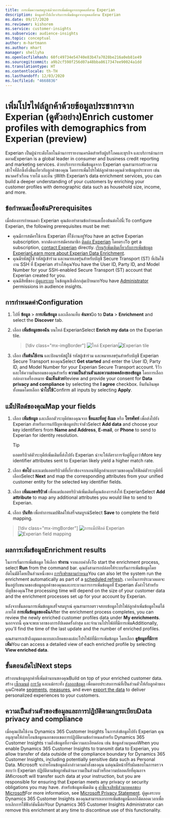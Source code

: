 ```yaml
---
title: การเพิ่มความสมบูรณ์ด้วยการเพิ่มข้อมูลจากบุคคลที่สาม Experian
description: ข้อมูลทั่วไปเกี่ยวกับการเพิ่มข้อมูลจากบุคคลที่สาม Experian
ms.date: 09/17/2020
ms.reviewer: kishorem
ms.service: customer-insights
ms.subservice: audience-insights
ms.topic: conceptual
author: m-hartmann
ms.author: mhart
manager: shellyha
ms.openlocfilehash: 60fc49734e54740e83b47a7028be216a0eb81e49
ms.sourcegitcommit: a9b2cf598f256d07a48bba8617347ee90024a1dd
ms.translationtype: HT
ms.contentlocale: th-TH
ms.lasthandoff: 12/03/2020
ms.locfileid: "4668836"
---
```

# <a name="enrich-customer-profiles-with-demographics-from-experian-preview"></a><span data-ttu-id="3d514-103">เพิ่มโปรไฟล์ลูกค้าด้วยข้อมูลประชากรจาก Experian (ดูตัวอย่าง)</span><span class="sxs-lookup"><span data-stu-id="3d514-103">Enrich customer profiles with demographics from Experian (preview)</span></span>

<span data-ttu-id="3d514-104">Experian เป็นผู้นำระดับโลกในด้านการรายงานเครดิตสำหรับผู้บริโภคและธุรกิจ และบริการด้านการตลาด</span><span class="sxs-lookup"><span data-stu-id="3d514-104">Experian is a global leader in consumer and business credit reporting and marketing services.</span></span> <span data-ttu-id="3d514-105">ด้วยบริการการเพิ่มข้อมูลจาก Experian คุณสามารถสร้างความเข้าใจที่ลึกซึ้งยิ่งขึ้นเกี่ยวกับลูกค้าของคุณ โดยการเพิ่มโปรไฟล์ลูกค้าของคุณด้วยข้อมูลประชากร เช่น ขนาดครัวเรือน รายได้ และอื่น ๆ</span><span class="sxs-lookup"><span data-stu-id="3d514-105">With Experian’s data enrichment services, you can build a deeper understanding of your customers by enriching your customer profiles with demographic data such as household size, income, and more.</span></span>

## <a name="prerequisites"></a><span data-ttu-id="3d514-106">ข้อกำหนดเบื้องต้น</span><span class="sxs-lookup"><span data-stu-id="3d514-106">Prerequisites</span></span>

<span data-ttu-id="3d514-107">เมื่อต้องการกำหนดค่า Experian คุณต้องทำตามข้อกำหนดเบื้องต้นต่อไปนี้:</span><span class="sxs-lookup"><span data-stu-id="3d514-107">To configure Experian, the following prerequisites must be met:</span></span>

- <span data-ttu-id="3d514-108">คุณมีการสมัครใช้งาน Experian ที่ใช้งานอยู่</span><span class="sxs-lookup"><span data-stu-id="3d514-108">You have an active Experian subscription.</span></span> <span data-ttu-id="3d514-109">หากต้องการสมัครสมาชิก [ติดต่อ Experian](https://www.experian.com/marketing-services/contact) โดยตรง</span><span class="sxs-lookup"><span data-stu-id="3d514-109">To get a subscription, [contact Experian](https://www.experian.com/marketing-services/contact) directly.</span></span> <span data-ttu-id="3d514-110">[เรียนรู้เพิ่มเติมเกี่ยวกับการเพิ่มข้อมูล Experian](https://www.experian.com/marketing-services/microsoft?cmpid=ems_web_mci_cdppage)</span><span class="sxs-lookup"><span data-stu-id="3d514-110">[Learn more about Experian Data Enrichment](https://www.experian.com/marketing-services/microsoft?cmpid=ems_web_mci_cdppage).</span></span>
- <span data-ttu-id="3d514-111">คุณมีรหัสผู้ใช้ รหัสผู้เข้าร่วม และหมายเลขรุ่นสำหรับบัญชี Secure Transport (ST) ที่เปิดใช้งาน SSH ที่ Experian สร้างให้คุณ</span><span class="sxs-lookup"><span data-stu-id="3d514-111">You have the User ID, Party ID, and Model Number for your SSH-enabled Secure Transport (ST) account that Experian created for you.</span></span>
- <span data-ttu-id="3d514-112">คุณมีสิทธิ์ของ [ผู้ดูแลระบบ](permissions.md#administrator) ในข้อมูลเชิงลึกกลุ่มเป้าหมาย</span><span class="sxs-lookup"><span data-stu-id="3d514-112">You have [Administrator](permissions.md#administrator) permissions in audience insights.</span></span>

## <a name="configuration"></a><span data-ttu-id="3d514-113">การกำหนดค่า</span><span class="sxs-lookup"><span data-stu-id="3d514-113">Configuration</span></span>

1. <span data-ttu-id="3d514-114">ไปที่ **ข้อมูล** > **การเพิ่มข้อมูล** และเลือกแท็บ **ค้นหา**</span><span class="sxs-lookup"><span data-stu-id="3d514-114">Go to **Data** > **Enrichment** and select the **Discover** tab.</span></span>

1. <span data-ttu-id="3d514-115">เลือก **เพิ่มข้อมูลของฉัน** บนไทล์ Experian</span><span class="sxs-lookup"><span data-stu-id="3d514-115">Select **Enrich my data** on the Experian tile.</span></span>

   > [!div class="mx-imgBorder"]
   > <span data-ttu-id="3d514-116">![ไทล์ Experian](media/experian-tile.png "ไทล์ Experian")</span><span class="sxs-lookup"><span data-stu-id="3d514-116">![Experian tile](media/experian-tile.png "Experian tile")</span></span>

1. <span data-ttu-id="3d514-117">เลือก **เริ่มต้นใช้งาน** และป้อนรหัสผู้ใช้ รหัสผู้เข้าร่วม และหมายเลขรุ่นสำหรับบัญชี Experian Secure Transport ของคุณ</span><span class="sxs-lookup"><span data-stu-id="3d514-117">Select **Get started** and enter the User ID, Party ID, and Model Number for your Experian Secure Transport account.</span></span> <span data-ttu-id="3d514-118">รีวิวและให้ความยินยอมของคุณสำหรับ **ความเป็นส่วนตัวและความสอดคล้องของข้อมูล** โดยการเลือกกล่องกาเครื่องหมาย **ฉันเห็นด้วย**</span><span class="sxs-lookup"><span data-stu-id="3d514-118">Review and provide your consent for **Data privacy and compliance** by selecting the **I agree** checkbox.</span></span> <span data-ttu-id="3d514-119">ยืนยันอินพุตทั้งหมดโดยเลือก **นำไปใช้**</span><span class="sxs-lookup"><span data-stu-id="3d514-119">Confirm all inputs by selecting **Apply**.</span></span>

## <a name="map-your-fields"></a><span data-ttu-id="3d514-120">แม็ปฟิลด์ของคุณ</span><span class="sxs-lookup"><span data-stu-id="3d514-120">Map your fields</span></span>

1. <span data-ttu-id="3d514-121">เลือก **เพิ่มข้อมูล** และเลือกตัวระบุคีย์ของคุณจาก **ชื่อและที่อยู่** **อีเมล** หรือ **โทรศัพท์** เพื่อส่งไปยัง Experian สำหรับการแก้ปัญหาข้อมูลประจำตัว</span><span class="sxs-lookup"><span data-stu-id="3d514-121">Select **Add data** and choose your key identifiers from **Name and Address**, **E-mail**, or **Phone** to send to Experian for identity resolution.</span></span>

   > [!TIP]
   > <span data-ttu-id="3d514-122">แอตทริบิวต์ตัวระบุคีย์เพิ่มเติมที่ส่งไปยัง Experian น่าจะให้อัตราการจับคู่ที่สูงกว่า</span><span class="sxs-lookup"><span data-stu-id="3d514-122">More key identifier attributes sent to Experian likely yield a higher match rate.</span></span>

1. <span data-ttu-id="3d514-123">เลือก **ต่อไป** และแมปแอตทริบิวต์ที่เกี่ยวข้องจากเอนทิตีลูกค้าแบบรวมของคุณให้ฟิลด์ตัวระบุคีย์ที่เลือก</span><span class="sxs-lookup"><span data-stu-id="3d514-123">Select **Next** and map the corresponding attributes from your unified customer entity for the selected key identifier fields.</span></span>

1. <span data-ttu-id="3d514-124">เลือก **เพิ่มแอตทริบิวต์** เพื่อแมปแอตทริบิวต์เพิ่มเติมที่คุณต้องการส่งให้ Experian</span><span class="sxs-lookup"><span data-stu-id="3d514-124">Select **Add attribute** to map any additional attributes you would like to send to Experian.</span></span>

1.  <span data-ttu-id="3d514-125">เลือก **บันทึก** เพื่อทำการแมปฟิลด์ให้เสร็จสมบูรณ์</span><span class="sxs-lookup"><span data-stu-id="3d514-125">Select **Save** to complete the field mapping.</span></span>

   > [!div class="mx-imgBorder"]
   > <span data-ttu-id="3d514-126">![การแม็ปฟิลด์ Experian](media/experian-field-mapping.png "การแม็ปฟิลด์ Experian")</span><span class="sxs-lookup"><span data-stu-id="3d514-126">![Experian field mapping](media/experian-field-mapping.png "Experian field mapping")</span></span>

## <a name="enrichment-results"></a><span data-ttu-id="3d514-127">ผลการเพิ่มข้อมูล</span><span class="sxs-lookup"><span data-stu-id="3d514-127">Enrichment results</span></span>

<span data-ttu-id="3d514-128">ในการเริ่มการเพิ่มข้อมูล ให้เลือก **ทำงาน** จากแถบคำสั่ง</span><span class="sxs-lookup"><span data-stu-id="3d514-128">To start the enrichment process, select **Run** from the command bar.</span></span> <span data-ttu-id="3d514-129">คุณยังสามารถปล่อยให้ระบบรันการเพิ่มข้อมูลโดยอัตโนมัติโดยเป็นส่วนหนึ่งของ [การรีเฟรชตามกำหนด](system.md#schedule-tab)</span><span class="sxs-lookup"><span data-stu-id="3d514-129">You can also let the system run the enrichment automatically as part of a [scheduled refresh](system.md#schedule-tab).</span></span> <span data-ttu-id="3d514-130">เวลาในการประมวลผลจะขึ้นอยู่กับขนาดของข้อมูลลูกค้าของคุณและกระบวนการการเพิ่มข้อมูลที่ Experian ตั้งค่าไว้สำหรับบัญชีของคุณ</span><span class="sxs-lookup"><span data-stu-id="3d514-130">The processing time will depend on the size of your customer data and the enrichment processes set up for your account by Experian.</span></span>

<span data-ttu-id="3d514-131">หลังจากขั้นตอนการเพิ่มข้อมูลเสร็จสมบูรณ์ คุณสามารถตรวจสอบข้อมูลโปรไฟล์ลูกค้าเพิ่มข้อมูลใหม่ได้ภายใต้ **การเพิ่มข้อมูลของฉัน**</span><span class="sxs-lookup"><span data-stu-id="3d514-131">After the enrichment process completes, you can review the newly enriched customer profiles data under **My enrichments**.</span></span> <span data-ttu-id="3d514-132">นอกจากนี้ คุณจะพบเวลาของการอัปเดตครั้งล่าสุด และจำนวนโปรไฟล์ที่มีการเพิ่ม</span><span class="sxs-lookup"><span data-stu-id="3d514-132">Additionally, you'll find the time of the last update and the number of enriched profiles.</span></span>

<span data-ttu-id="3d514-133">คุณสามารถเข้าถึงมุมมองแบบละเอียดของแต่ละโปรไฟล์ที่มีการเพิ่มข้อมูล โดยเลือก **ดูข้อมูลที่มีการเพิ่ม**</span><span class="sxs-lookup"><span data-stu-id="3d514-133">You can access a detailed view of each enriched profile by selecting **View enriched data**.</span></span>

## <a name="next-steps"></a><span data-ttu-id="3d514-134">ขั้นตอนถัดไป</span><span class="sxs-lookup"><span data-stu-id="3d514-134">Next steps</span></span>

<span data-ttu-id="3d514-135">สร้างบนข้อมูลลูกค้าที่เพิ่มด้านบนของคุณ</span><span class="sxs-lookup"><span data-stu-id="3d514-135">Build on top of your enriched customer data.</span></span> <span data-ttu-id="3d514-136">สร้าง [เซ็กเมนต์](segments.md) [การวัด](measures.md) และแม้กระทั่ง [ส่งออกข้อมูล](export-destinations.md) เพื่อมอบประสบการณ์ที่เป็นส่วนตัวให้กับลูกค้าของคุณ</span><span class="sxs-lookup"><span data-stu-id="3d514-136">Create [segments](segments.md), [measures](measures.md), and even [export the data](export-destinations.md) to deliver personalized experiences to your customers.</span></span>

## <a name="data-privacy-and-compliance"></a><span data-ttu-id="3d514-137">ความเป็นส่วนตัวของข้อมูลและการปฏิบัติตามกฎระเบียบ</span><span class="sxs-lookup"><span data-stu-id="3d514-137">Data privacy and compliance</span></span>

<span data-ttu-id="3d514-138">เมื่อคุณเปิดใช้งาน Dynamics 365 Customer Insights ในการส่งข้อมูลไปยัง Experian คุณอนุญาตให้ถ่ายโอนข้อมูลนอกขอบเขตการปฏิบัติตามข้อกำหนดสำหรับ Dynamics 365 Customer Insights รวมถึงข้อมูลที่อาจมีความละเอียดอ่อน เช่น ข้อมูลส่วนบุคคล</span><span class="sxs-lookup"><span data-stu-id="3d514-138">When you enable Dynamics 365 Customer Insights to transmit data to Experian, you allow transfer of data outside of the compliance boundary for Dynamics 365 Customer Insights, including potentially sensitive data such as Personal Data.</span></span> <span data-ttu-id="3d514-139">Microsoft จะถ่ายโอนข้อมูลดังกล่าวตามคำสั่งของคุณ แต่คุณมีหน้าที่รับผิดชอบในการตรวจสอบว่า Experian ปฏิบัติตามข้อผูกพันด้านความเป็นส่วนตัวหรือความปลอดภัยที่คุณอาจมี</span><span class="sxs-lookup"><span data-stu-id="3d514-139">Microsoft will transfer such data at your instruction, but you are responsible for ensuring that Experian meets any privacy or security obligations you may have.</span></span> <span data-ttu-id="3d514-140">สำหรับข้อมูลเพิ่มเติม ดู [คำชี้แจงสิทธิส่วนบุคคลของ Microsoft](https://go.microsoft.com/fwlink/?linkid=396732)</span><span class="sxs-lookup"><span data-stu-id="3d514-140">For more information, see [Microsoft Privacy Statement](https://go.microsoft.com/fwlink/?linkid=396732).</span></span>
<span data-ttu-id="3d514-141">ผู้ดูแลระบบ Dynamics 365 Customer Insights ของคุณสามารถเอาการเพิ่มข้อมูลนี้ออกได้ตลอดเวลาเพื่อยกเลิกการใช้ฟังก์ชันนี้ต่อ</span><span class="sxs-lookup"><span data-stu-id="3d514-141">Your Dynamics 365 Customer Insights Administrator can remove this enrichment at any time to discontinue use of this functionality.</span></span>
